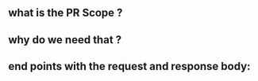 ## what is the PR Scope ?


## why do we need that ?


## end points with the request and response body:
